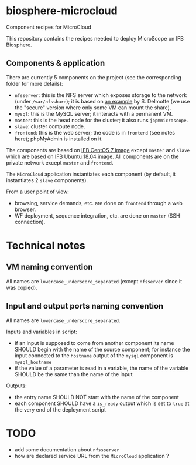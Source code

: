 # biosphere-microcloud

Component recipes for MicroCloud

This repository contains the recipes needed to deploy MicroScope on IFB Biosphere.

## Components & application

There are currently 5 components on the project (see the corresponding folder for more details):

  - `nfsserver`: this is the NFS server which exposes storage to the network (under `/var/nfsshare`);
    it is based on [an example](https://nuv.la/module/ifb/devzone/NFS-Frontend-Backend)
    by S. Delmotte (we use the "secure" version where only some VM can mount the share).
  - `mysql`: this is the MySQL server; it interacts with a permanent VM.
  - `master`: this is the head node for the cluster; it also runs `jbpmmicroscope`.
  - `slave`: cluster compute node.
  - `frontend`: this is the web server; the code is in `frontend` (see notes here); phpMyAdmin is installed on it.

The components are based on [IFB CentOS 7 image](https://nuv.la/module/ifb/examples/images/centos-7-ifb)
except `master` and `slave` which are based on [IFB Ubuntu 18.04 image](https://nuv.la/module/ifb/examples/images/ubuntu-18.04-ifb).
All components are on the private network except `master` and `frontend`.

The `MicroCloud` application instantiates each component (by default, it instantiates 2 `slave` components).

From a user point of view:

  - browsing, service demands, etc. are done on `frontend` through a web browser.
  - WF deployment, sequence integration, etc. are done on `master` (SSH connection).

# Technical notes

## VM naming convention

All names are `lowercase_underscore_separated` (except `nfsserver` since it was copied).

## Input and output ports naming convention

All names are `lowercase_underscore_separated`.

Inputs and variables in script:

  - if an input is supposed to come from another component its name SHOULD begin with the name of the source component;
  for instance the input connected to the `hostname` output of the `mysql` component is `mysql_hostname`
  - if the value of a parameter is read in a variable, the name of the variable SHOULD be the same than the name of the input

Outputs:

  - the entry name SHOULD NOT start with the name of the component
  - each component SHOULD have a `is_ready` output which is set to `true` at the very end of the deployment script


# TODO

  - add some documentation about `nfssserver`
  - how are declared service URL from the `MicroCloud` application ?
